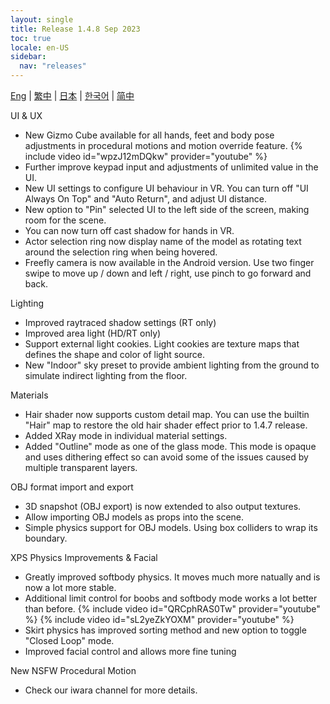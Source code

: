 ```yaml
---
layout: single
title: Release 1.4.8 Sep 2023
toc: true
locale: en-US
sidebar:
  nav: "releases"
---
```

[Eng](/dancexr/releases/1.4.8) | [繁中](/tw/dancexr/releases/1.4.8) | [日本](/jp/dancexr/releases/1.4.8) | [한국어](/kr/dancexr/releases/1.4.8) | [简中](/zh/dancexr/releases/1.4.8)


UI & UX
* New Gizmo Cube available for all hands, feet and body pose adjustments in procedural motions and motion override feature. 
{% include video id="wpzJ12mDQkw" provider="youtube" %}
* Further improve keypad input and adjustments of unlimited value in the UI. 
* New UI settings to configure UI behaviour in VR. You can turn off "UI Always On Top" and "Auto Return", and adjust UI distance. 
* New option to "Pin" selected UI to the left side of the screen, making room for the scene.
* You can now turn off cast shadow for hands in VR.
* Actor selection ring now display name of the model as rotating text around the selection ring when being hovered.
* Freefly camera is now available in the Android version. Use two finger swipe to move up / down and left / right, use pinch to go forward and back.


Lighting 
* Improved raytraced shadow settings (RT only)
* Improved area light (HD/RT only)
* Support external light cookies. Light cookies are texture maps that defines the shape and color of light source. 
* New "Indoor" sky preset to provide ambient lighting from the ground to simulate indirect lighting from the floor.


Materials
* Hair shader now supports custom detail map. You can use the builtin "Hair" map to restore the old hair shader effect prior to 1.4.7 release.
* Added XRay mode in individual material settings.
* Added "Outline" mode as one of the glass mode. This mode is opaque and uses dithering effect so can avoid some of the issues caused by multiple transparent layers. 


OBJ format import and export
* 3D snapshot (OBJ export) is now extended to also output textures. 
* Allow importing OBJ models as props into the scene.
* Simple physics support for OBJ models. Using box colliders to wrap its boundary.


XPS Physics Improvements & Facial
* Greatly improved softbody physics. It moves much more natually and is now a lot more stable.
* Additional limit control for boobs and softbody mode works a lot better than before.
{% include video id="QRCphRAS0Tw" provider="youtube" %}
{% include video id="sL2yeZkYOXM" provider="youtube" %}
* Skirt physics has improved sorting method and new option to toggle "Closed Loop" mode. 
* Improved facial control and allows more fine tuning


New NSFW Procedural Motion
* Check our iwara channel for more details.
